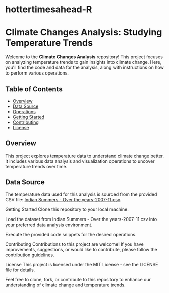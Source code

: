 # hottertimesahead-R
# Climate Changes Analysis: Studying Temperature Trends

Welcome to the **Climate Changes Analysis** repository! This project focuses on analyzing temperature trends to gain insights into climate change. Here, you'll find the code and data for the analysis, along with instructions on how to perform various operations.

## Table of Contents

- [Overview](#overview)
- [Data Source](#data-source)
- [Operations](#operations)
- [Getting Started](#getting-started)
- [Contributing](#contributing)
- [License](#license)

## Overview

This project explores temperature data to understand climate change better. It includes various data analysis and visualization operations to uncover temperature trends over time.

## Data Source

The temperature data used for this analysis is sourced from the provided CSV file: [Indian Summers - Over the years-2007-11.csv](/data/Indian%20Summers%20-%20Over%20the%20years-2007-11.csv).

Getting Started
Clone this repository to your local machine.

Load the dataset from Indian Summers - Over the years-2007-11.csv into your preferred data analysis environment.

Execute the provided code snippets for the desired operations.

Contributing
Contributions to this project are welcome! If you have improvements, suggestions, or would like to contribute, please follow the contribution guidelines.

License
This project is licensed under the MIT License - see the LICENSE file for details.

Feel free to clone, fork, or contribute to this repository to enhance our understanding of climate change and temperature trends.

